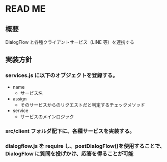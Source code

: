 # READ ME

## 概要

DialogFlow と各種クライアントサービス（LINE 等）を連携する

## 実装方針

### services.js に以下のオブジェクトを登録する。

- name
  - サービス名
- assign
  - そのサービスからのリクエストだと判定するチェックメソッド
- service
  - サービスのメインロジック

### src/client フォルダ配下に、各種サービスを実装する。

### dialogflow.js を require し、postDialogFlow()を使用することで、DialogFlow に質問を投げかけ、応答を得ることが可能
